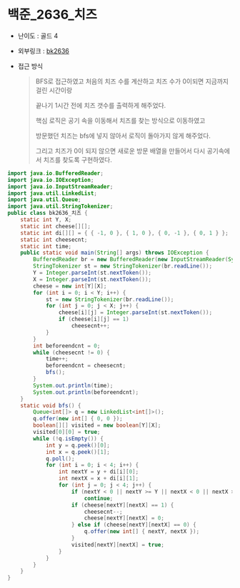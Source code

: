 # 백준_2636_치즈

- 난이도 : 골드 4

- 외부링크 : [bk2636](https://www.acmicpc.net/problem/2636)

- 접근 방식

  > BFS로 접근하였고 처음의 치즈 수를 계산하고 치즈 수가 0이되면 지금까지 걸린 시간이랑 
  >
  > 끝나기 1시간 전에 치즈 갯수를 출력하게 해주었다.
  >
  > 핵심 로직은 공기 속을 이동해서 치즈를 찾는 방식으로 이동하였고
  >
  > 방문했던 치즈는 bfs에 넣지 않아서 로직이 돌아가지 않게 해주었다.
  >
  > 그리고 치즈가 0이 되지 않으면 새로운 방문 배열을 만들어서 다시 공기속에서 치즈를 찾도록 구현하였다.

```java
import java.io.BufferedReader;
import java.io.IOException;
import java.io.InputStreamReader;
import java.util.LinkedList;
import java.util.Queue;
import java.util.StringTokenizer;
public class bk2636_치즈 {
	static int Y, X;
	static int cheese[][];
	static int di[][] = { { -1, 0 }, { 1, 0 }, { 0, -1 }, { 0, 1 } };
	static int cheesecnt;
	static int time;
	public static void main(String[] args) throws IOException {
		BufferedReader br = new BufferedReader(new InputStreamReader(System.in));
		StringTokenizer st = new StringTokenizer(br.readLine());
		Y = Integer.parseInt(st.nextToken());
		X = Integer.parseInt(st.nextToken());
		cheese = new int[Y][X];
		for (int i = 0; i < Y; i++) {
			st = new StringTokenizer(br.readLine());
			for (int j = 0; j < X; j++) {
				cheese[i][j] = Integer.parseInt(st.nextToken());
				if (cheese[i][j] == 1)
					cheesecnt++;
			}
		}
		int beforeendcnt = 0;
		while (cheesecnt != 0) {
			time++;
			beforeendcnt = cheesecnt;
			bfs();
		}
		System.out.println(time);
		System.out.println(beforeendcnt);
	}
	static void bfs() {
		Queue<int[]> q = new LinkedList<int[]>();
		q.offer(new int[] { 0, 0 });
		boolean[][] visited = new boolean[Y][X];
		visited[0][0] = true;
		while (!q.isEmpty()) {
			int y = q.peek()[0];
			int x = q.peek()[1];
			q.poll();
			for (int i = 0; i < 4; i++) {
				int nextY = y + di[i][0];
				int nextX = x + di[i][1];
				for (int j = 0; j < 4; j++) {
					if (nextY < 0 || nextY >= Y || nextX < 0 || nextX >= X || visited[nextY][nextX])
						continue;
					if (cheese[nextY][nextX] == 1) {
						cheesecnt--;
						cheese[nextY][nextX] = 0;
					} else if (cheese[nextY][nextX] == 0) {
						q.offer(new int[] { nextY, nextX });
					}
					visited[nextY][nextX] = true;
				}
			}
		}
	}
}
```



